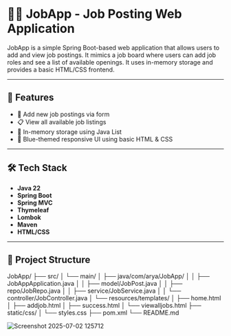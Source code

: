 # 🧑‍💼 JobApp - Job Posting Web Application

JobApp is a simple Spring Boot-based web application that allows users to add and view job postings. It mimics a job board where users can add job roles and see a list of available openings. It uses in-memory storage and provides a basic HTML/CSS frontend.

---

## 🚀 Features

- 📝 Add new job postings via form
- 📋 View all available job listings
- 💾 In-memory storage using Java List
- 🎨 Blue-themed responsive UI using basic HTML & CSS

---

## 🛠️ Tech Stack

- **Java 22**
- **Spring Boot**
- **Spring MVC**
- **Thymeleaf**
- **Lombok**
- **Maven**
- **HTML/CSS**

---

## 📁 Project Structure

JobApp/
├── src/
│ └── main/
│ ├── java/com/arya/JobApp/
│ │ ├── JobAppApplication.java
│ │ ├── model/JobPost.java
│ │ ├── repo/JobRepo.java
│ │ ├── service/JobService.java
│ │ └── controller/JobController.java
│ └── resources/templates/
│ ├── home.html
│ ├── addjob.html
│ ├── success.html
│ └── viewalljobs.html
├── static/css/
│ └── styles.css
├── pom.xml
└── README.md

![Screenshot 2025-07-02 125712](https://github.com/user-attachments/assets/6104023b-cc5c-4f13-870f-87a0d9a9d939)




